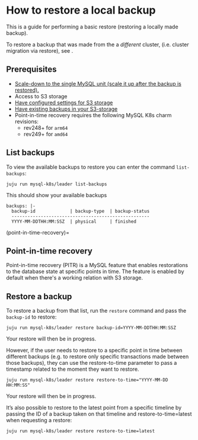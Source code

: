 # How to restore a local backup

This is a guide for performing a basic restore (restoring a locally made backup).

To restore a backup that was made from the a *different* cluster, (i.e. cluster migration via restore), see [](/how-to/back-up-and-restore/migrate-a-cluster).

## Prerequisites

- [Scale-down to the single MySQL unit (scale it up after the backup is restored).](/how-to/scale-replicas)
- Access to S3 storage
- [Have configured settings for S3 storage](/how-to/back-up-and-restore/configure-s3-aws)
- [Have existing backups in your S3-storage](/how-to/back-up-and-restore/create-a-backup)
- Point-in-time recovery requires the following MySQL K8s charm revisions:
  * rev248+ for `arm64`
  * rev249+ for `amd64`

## List backups

To view the available backups to restore you can enter the command `list-backups`:

```shell
juju run mysql-k8s/leader list-backups
```

This should show your available backups
```shell
backups: |-
  backup-id             | backup-type  | backup-status
  ----------------------------------------------------
  YYYY-MM-DDTHH:MM:SSZ  | physical     | finished
```

(point-in-time-recovery)=
## Point-in-time recovery

Point-in-time recovery (PITR) is a MySQL feature that enables restorations to the database state at specific points in time. The feature is enabled by default when there's a working relation with S3 storage.

## Restore a backup

To restore a backup from that list, run the `restore` command and pass the `backup-id` to restore:

 ```shell
juju run mysql-k8s/leader restore backup-id=YYYY-MM-DDTHH:MM:SSZ
```

Your restore will then be in progress.

However, if the user needs to restore to a specific point in time between different backups (e.g. to restore only specific transactions made between those backups), they can use the restore-to-time parameter to pass a timestamp related to the moment they want to restore.

 ```shell
juju run mysql-k8s/leader restore restore-to-time="YYYY-MM-DD HH:MM:SS"
```

Your restore will then be in progress.

It’s also possible to restore to the latest point from a specific timeline by passing the ID of a backup taken on that timeline and restore-to-time=latest when requesting a restore:

 ```shell
juju run mysql-k8s/leader restore restore-to-time=latest
```


